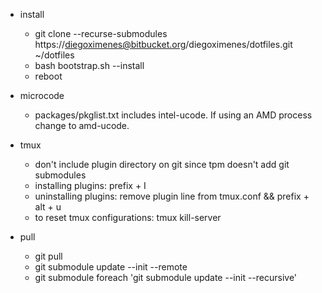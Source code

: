 - install  
    - git clone --recurse-submodules https://diegoximenes@bitbucket.org/diegoximenes/dotfiles.git ~/dotfiles  
    - bash bootstrap.sh --install  
    - reboot  

- microcode  
    - packages/pkglist.txt includes intel-ucode. If using an AMD process change to amd-ucode.  

- tmux  
    - don't include plugin directory on git since tpm doesn't add git submodules  
    - installing plugins: prefix + I  
    - uninstalling plugins: remove plugin line from tmux.conf && prefix + alt + u  
    - to reset tmux configurations: tmux kill-server  

- pull  
    - git pull  
    - git submodule update --init --remote  
    - git submodule foreach 'git submodule update --init --recursive'    
